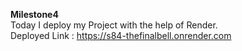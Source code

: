  
**Milestone4**
<br>
Today I deploy my Project with the help of Render.
<br>
Deployed Link : https://s84-thefinalbell.onrender.com
 

 

